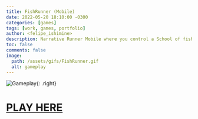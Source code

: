 ```yaml
---
title: FishRunner (Mobile)
date: 2022-05-20 18:10:00 -0300
categories: [games]
tags: [work, games, portfolio]
author: <felipe_ishimine>
description: Narrative Runner Mobile where you control a School of fish that shapeshift
toc: false
comments: false
image:
  path: /assets/gifs/FishRunner.gif
  alt: gameplay  
---
```



![Gameplay](/assets/gifs/FishRunner.gif){: .right}

# [PLAY HERE](https://play.google.com/store/apps/details?id=com.gameever.fishrunner)